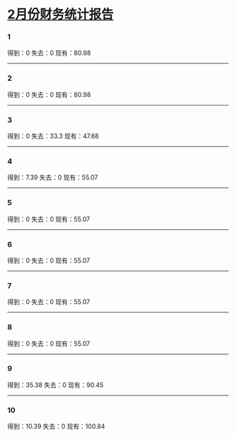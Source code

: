 # [2月份财务统计报告](https://github.com/lusuzi/gitblog/issues/12)

### 1

得到：0
失去：0
现有：80.98

---

### 2

得到：0
失去：0
现有：80.98

---

### 3

得到：0
失去：33.3
现有：47.68

---

### 4

得到：7.39
失去：0
现有：55.07

---

### 5

得到：0
失去：0
现有：55.07

---

### 6

得到：0
失去：0
现有：55.07

---

### 7

得到：0
失去：0
现有：55.07

---

### 8

得到：0
失去：0
现有：55.07

---

### 9

得到：35.38
失去：0
现有：90.45

---

### 10

得到：10.39
失去：0
现有：100.84